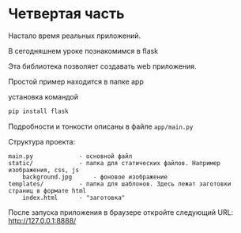 Четвертая часть
===

Настало время реальных приложений.

В сегодняшнем уроке познакомимся в flask

Эта библиотека позволяет создавать web приложения.

Простой пример находится в папке app

установка командой
```sh
pip install flask
```

Подробности и тонкости описаны в файле ```app/main.py```

Структура проекта:
```
main.py 			- основной файл
static/ 			- папка для статических файлов. Например изображения, css, js
	background.jpg 		- фоновое изображение
templates/ 			- папка для шаблонов. Здесь лежат заготовки страниц в формате html
	index.html 		- "заготовка"
```

После запуска приложения в браузере откройте следующий URL:
http://127.0.0.1:8888/